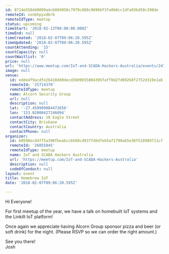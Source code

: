 ```yaml
---
id: 8714e558d40099a4cb084958c7979c889c9696bf3fa0b0cc1dfa93bd58c398de
remoteId: xxnbhpyxdbrb
remoteIdType: meetup
status: upcoming
timeStart: '2018-02-13T08:00:00.000Z'
timeEnd: null
timeCreated: '2018-02-07T09:06:20.595Z'
timeUpdated: '2018-02-07T09:06:20.595Z'
countAttending: '15'
countCapacity: null
countWaitlist: '0'
price: null
url: 'https://www.meetup.com/IoT-and-SCADA-Hackers-Australia/events/247326342/'
image: null
venue:
  id: edde4f9acdfe26410dd8decd3609b55004395faff0d2fd89268f2752d319e1ab
  remoteId: '25714370'
  remoteIdType: meetup
  name: Alcorn Security Group
  url: null
  description: null
  lat: '-27.459999084472656'
  lon: '153.02000427246094'
  contactAddress: 10 Eagle Street
  contactCity: Brisbane
  contactCountry: Australia
  contactPhone: null
organizer:
  id: b0590ecd4ff5a390fbeabccb560cd937fd6dfeb5af1790ab5e36f518989711cf
  remoteId: '26055845'
  remoteIdType: meetup
  name: IoT and SCADA Hackers Australia
  url: 'https://meetup.com/IoT-and-SCADA-Hackers-Australia'
  description: null
  codeOfConduct: null
layout: event
title: Homebrew IoT
date: '2018-02-07T09:06:20.595Z'

---
```

<p>Hi Everyone!</p> <p>For first meetup of the year, we have a talk on homebuilt IoT systems and the LinkiIt IoT platform!</p> <p>Once again we appreciate having Alcorn Group sponsor pizza and beer (or soft drink) for the night. (Please RSVP so we can order the right amount.)</p> <p>See you there!<br/>Josh</p>

